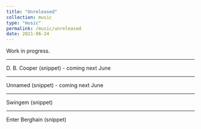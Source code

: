 ```yaml
---
title: "Unreleased"
collection: music
type: "music"
permalink: /music/unreleased
date: 2021-06-24
---
```


Work in progress.

---
D. B. Cooper (snippet) - coming next June
<audio style="width:100%;height:100%;" class="mejs__player">
	<source src="/files/music/d_b_cooper_clip.mp3" type="audio/mp3">
	Your browser does not support the audio element.
</audio>

---

Unnamed (snippet) - coming next June
<audio style="width:100%;height:100%;" class="mejs__player">
	<source src="/files/music/moscow_clip.mp3"  type="audio/mp3">
	Your browser does not support the audio element.
</audio>

---

Swingem (snippet)
<audio style="width:100%;height:100%;" class="mejs__player">
	<source src="/files/music/swingem_clip.mp3"  type="audio/mp3">
	Your browser does not support the audio element.
</audio>

---

Enter Berghain (snippet)
<audio style="width:100%;height:100%;" class="mejs__player">
	<source src="/files/music/enter_berghain_clip.mp3"  type="audio/mp3">
	Your browser does not support the audio element.
</audio>